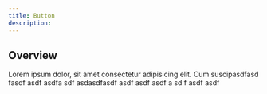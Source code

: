 ```yaml
---
title: Button
description:
---
```


## Overview

Lorem ipsum dolor, sit amet consectetur adipisicing elit. Cum suscipasdfasd fasdf asdf asdfa sdf asdasdfasdf asdf asdf asdf
a
sd
f
asdf
asdf
